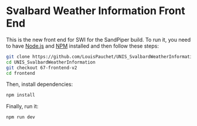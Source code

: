# Svalbard Weather Information Front End

This is the new front end for SWI for the SandPiper build. To run it, you need to have [Node.js](https://nodejs.org/en) and [NPM](https://docs.npmjs.com/downloading-and-installing-node-js-and-npm) installed and then follow these steps:

```bash
git clone https://github.com/LouisPauchet/UNIS_SvalbardWeatherInformation.git
cd UNIS_SvalbardWeatherInformation
git checkout 67-frontend-v2
cd frontend
```

Then, install dependencies:

```bash
npm install
```

Finally, run it:

```bash
npm run dev
```
